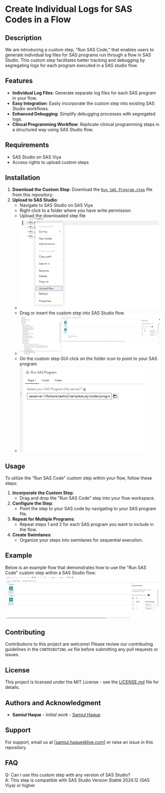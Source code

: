 # Create Individual Logs for SAS Codes in a Flow

## Description
We are introducing a custom step, "Run SAS Code," that enables users to generate individual log files for SAS programs run through a flow in SAS Studio. This custom step facilitates better tracking and debugging by segregating logs for each program executed in a SAS studio flow.

## Features
- **Individual Log Files**: Generate separate log files for each SAS program in your flow.
- **Easy Integration**: Easily incorporate the custom step into existing SAS Studio workflows.
- **Enhanced Debugging**: Simplify debugging processes with segregated logs.
- **Clincal Programming Workflow**: Replicate clinical programming steps in a structured way using SAS Studio flow.
## Requirements
- SAS Studio on SAS Viya
- Access rights to upload custom steps

## Installation
1. **Download the Custom Step**: Download the [`Run SAS Program.step`](https://github.com/samiulhq/sasviyaworkshop/blob/main/Individual%20Logs%20in%20SAS%20Studio%20Flow/Run%20SAS%20Program.step) file from this repository.
2. **Upload to SAS Studio**:
   - Navigate to SAS Studio on SAS Viya
   - Right click to a folder where you have write permission
   - Upload the downloaded step file
   - ![Uploading Step File on SAS Studio](https://github.com/samiulhq/sasviyaworkshop/blob/main/Individual%20Logs%20in%20SAS%20Studio%20Flow/upload%20files.png)   
   - Drag or insert the custom step into SAS Studio flow.
   - ![Drag step into flows](https://github.com/samiulhq/sasviyaworkshop/blob/main/Individual%20Logs%20in%20SAS%20Studio%20Flow/custom%20step%20into%20flow.png)
   - On the custom step GUI click on the folder icon to point to your SAS program
   - ![Select SAS program](https://github.com/samiulhq/sasviyaworkshop/blob/main/Individual%20Logs%20in%20SAS%20Studio%20Flow/select%20sas%20code.png)

## Usage
To utilize the "Run SAS Code" custom step within your flow, follow these steps:

1. **Incorporate the Custom Step**:
   - Drag and drop the "Run SAS Code" step into your flow workspace.
2. **Configure the Step**:
   - Point the step to your SAS code by navigating to your SAS program file.
3. **Repeat for Multiple Programs**:
   - Repeat steps 1 and 2 for each SAS program you want to include in the flow.
4. **Create Swimlanes**:
   - Organize your steps into swimlanes for sequential execution.

## Example
Below is an example flow that demonstrates how to use the "Run SAS Code" custom step within a SAS Studio flow:
![Example Flow](https://github.com/samiulhq/sasviyaworkshop/blob/main/Individual%20Logs%20in%20SAS%20Studio%20Flow/logs_flow.png)

## Contributing
Contributions to this project are welcome! Please review our contributing guidelines in the `CONTRIBUTING.md` file before submitting any pull requests or issues.

## License
This project is licensed under the MIT License - see the [LICENSE.md](https://github.com/samiulhq/sasviyaworkshop/blob/main/LICENSE) file for details.

## Authors and Acknowledgment
- **Samiul Haque** - *Initial work* - [Samiul Haque](https://github.com/samiulhq/)


## Support
For support, email us at [samiul.haque@live.com] or raise an issue in this repository.

## FAQ
Q: Can I use this custom step with any version of SAS Studio?  
A: This step is compatible with SAS Studio Version	Stable 2024.12 (SAS Viya) or higher

